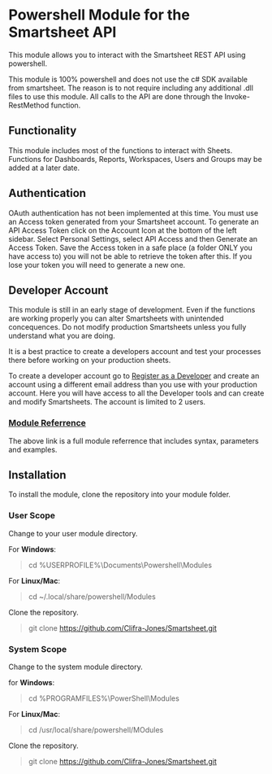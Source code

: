 # Powershell Module for the Smartsheet API

This module allows you to interact with the Smartsheet REST API using powershell.  

This module is 100% powershell and does not use the c# SDK available from smartsheet.
The reason is to not require including any additional .dll files to use this module. All calls to the API are done through the Invoke-RestMethod function.  

## Functionality

This module includes most of the functions to interact with Sheets. Functions for Dashboards, Reports, Workspaces, Users and Groups may be added at a later date.

## Authentication

OAuth authentication has not been implemented at this time. You must use an Access token generated from your Smartsheet account.
To generate an API Access Token click on the Account Icon at the bottom of the left sidebar. Select Personal Settings, select API Access and then Generate
an Access Token. Save the Access token in a safe place (a folder ONLY you have access to) you will not be able to retrieve the token after this. If you lose your token you will need to generate a new one.

## Developer Account

This module is still in an early stage of development. Even if the functions are working properly you can alter Smartsheets with unintended concequences.
Do not modify production Smartsheets unless you fully understand what you are doing.

It is a best practice to create a developers account and test your processes there before working on your production sheets.

To create a developer account go to [Register as a Developer](https://developers.smartsheet.com/register) and create an account using a different email address than you use with your production account. Here you will have access to all the Developer tools and can create and modify Smartsheets.
The account is limited to 2 users.

### [Module Referrence](./referrence.html)

The above link is a full module referrence that includes syntax, parameters and examples.

## Installation

To install the module, clone the repository into your module folder.

### User Scope

Change to your user module directory.

For **Windows**:
>cd %USERPROFILE%\Documents\Powershell\Modules

For **Linux/Mac**:
>cd ~/.local/share/powershell/Modules

Clone the repository.
>git clone https://github.com/Clifra-Jones/Smartsheet.git

### System Scope

Change to the system module directory.

for **Windows**:
>cd %PROGRAMFILES%\PowerShell\Modules

For **Linux/Mac**:
>cd /usr/local/share/powershell/MOdules

Clone the repository.
>git clone https://github.com/Clifra-Jones/Smartsheet.git
